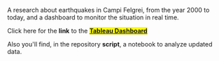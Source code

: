 A research about earthquakes in Campi Felgrei, from the year 2000 to today, and a dashboard to monitor the situation in real time.


Click here for the **link** to the **<mark><a href = "https://public.tableau.com/app/profile/pierfrancesco.esposito/viz/TerremotiCampiFlegrei/Dashboard2#1"> Tableau Dashboard </a></mark>**

Also you'll find, in the repository **script**, a notebook to analyze updated data. 
